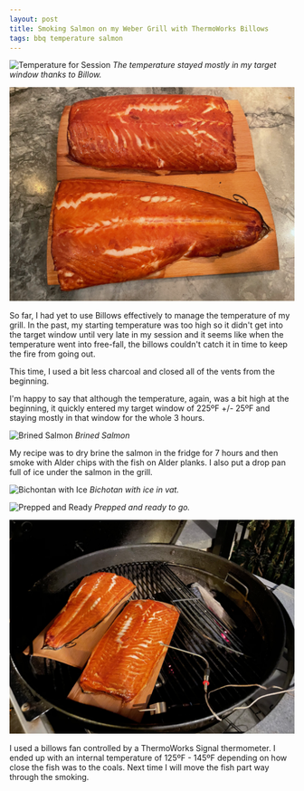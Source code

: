 ```yaml
---
layout: post
title: Smoking Salmon on my Weber Grill with ThermoWorks Billows
tags: bbq temperature salmon
---
```

![Temperature for Session](/images/smoked-salmon-billows.jpeg)
*The temperature stayed mostly in my target window thanks to Billow.*

![Smoked Salmon](/images/smoked-salmon.jpeg)

So far, I had yet to use Billows effectively to manage the temperature of my grill. In the past, my starting temperature was too high so it didn't get into the target window until very late in my session and it seems like when the temperature went into free-fall, the billows couldn't catch it in time to keep the fire from going out.

This time, I used a bit less charcoal and closed all of the vents from the beginning.

I'm happy to say that although the temperature, again, was a bit high at the beginning, it quickly entered my target window of 225ºF +/- 25ºF and staying mostly in that window for the whole 3 hours.

![Brined Salmon](/images/brined-salmon.jpeg)
*Brined Salmon*

My recipe was to dry brine the salmon in the fridge for 7 hours and then smoke with Alder chips with the fish on Alder planks. I also put a drop pan full of ice under the salmon in the grill.

![Bichontan with Ice](/images/binchotan-ice-vat.jpeg)
*Bichotan with ice in vat.*

![Prepped and Ready](/images/smoke-salmon-prep.jpeg)
*Prepped and ready to go.*

![Salmon on the Grill](/images/smoked-salmon-on-grill.jpeg)

I used a billows fan controlled by a ThermoWorks Signal thermometer. I ended up with an internal temperature of 125ºF - 145ºF depending on how close the fish was to the coals. Next time I will move the fish part way through the smoking.
